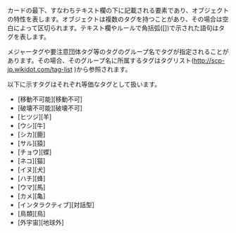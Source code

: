 カードの最下、すなわちテキスト欄の下に記載される要素であり、オブジェクトの特性を表します。オブジェクトは複数のタグを持つことがあり、その場合は空白によって区切られます。テキスト欄やルールで角括弧([])で示された語句はタグを表します。

メジャータグや要注意団体タグ等のタグのグループ名でタグが指定されることがあります。その場合、そのグループ名に所属するタグはタグリスト(http://scp-jp.wikidot.com/tag-list )から参照されます。

以下に示すタグはそれぞれ等価なタグとして扱います。
* [移動不可能][移動不可]
* [破壊不可能][破壊不可]
* [ヒツジ][羊]
* [ウシ][牛]
* [シカ][鹿]
* [サル][猿]
* [チョウ][蝶]
* [ネコ][猫]
* [イヌ][犬]
* [ハチ][蜂]
* [ウマ][馬]
* [カメ][亀]
* [インタラクティブ][対話型]
* [鳥類][鳥]
* [外宇宙][地球外]
